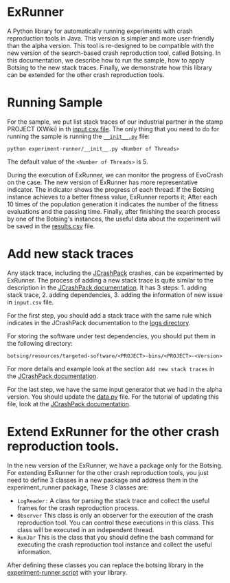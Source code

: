 # ExRunner

A Python library for automatically running experiments with crash reproduction tools in Java. This version is simpler and more user-friendly than the alpha version. This tool is re-designed to be compatible with the new version of the search-based crash reproduction tool, called  Botsing. In this documentation, we describe how to run the sample, how to apply Botsing to the new stack traces. Finally, we demonstrate how this library can be extended for the other crash reproduction tools.

# Running Sample
For the sample, we put list stack traces of our industrial partner in the stamp PROJECT (XWiki) in th [input csv file](https://github.com/STAMP-project/ExRunner/blob/master/experiment-runner/inputs/inputs.csv). The only thing that you need to do for running the sample is running the [`__init__.py`](https://github.com/STAMP-project/ExRunner/blob/master/experiment-runner/__init__.py) file:

```
python experiment-runner/__init__.py <Number of Threads>
```

The default value of the `<Number of Threads>` is 5.

During the execution of ExRunner, we can monitor the progress of EvoCrash on the case. The new version of ExRunner has more representative indicator. The indicator shows the progress of each thread: If the Botsing instance achieves to a better fitness value, ExRunner reports it; After each 10 times of the population generation it indicates the number of the fitness evaluations and the passing time. Finally, after finishing the search process by one of the Botsing's instances, the useful data about the experiment will be saved in the [results.csv](https://github.com/STAMP-project/ExRunner/blob/master/experiment-runner/outputs/csv/results.csv) file.

# Add new stack traces

Any stack trace, including the [JCrashPack](https://github.com/STAMP-project/EvoCrash-JCrashPack-application/tree/master/results/csv) crashes, can be experimented by ExRunner. The process of adding a new stack trace is quite similar to the description in the [JCrashPack documentation](https://github.com/STAMP-project/EvoCrash-JCrashPack-application/blob/master/README.md). It has 3 steps: 1. adding stack trace, 2. adding dependencies, 3. adding the information of new issue in `input.csv` file.

For the first step, you should add a stack trace with the same rule which indicates in the JCrashPack documentation to the [logs directory](https://github.com/STAMP-project/ExRunner/tree/master/botsing/resources/logs).

For storing the software under test dependencies, you should put them in the following directory:

```
botsing/resources/targeted-software/<PROJECT>-bins/<PROJECT>-<Version>
```
For more details and example look at the section `Add new stack traces` in the [JCrashPack documentation](https://github.com/STAMP-project/EvoCrash-JCrashPack-application/blob/master/README.md).

For the last step, we have the same input generator that we had in the alpha version. You should update the [data.py](https://github.com/STAMP-project/ExRunner/blob/master/input-generation/data.py) file. For the tutorial of updating this file, look at the [JCrashPack documentation](https://github.com/STAMP-project/EvoCrash-JCrashPack-application/blob/master/README.md).


# Extend ExRunner for the other crash reproduction tools.

In the new version of the ExRunner, we have a package only for the Botsing. For extending ExRunner for the other crash reproduction tools, you just need to define 3 classes in a new package and address them in the experiment_runner package, These 3 classes are:
- `LogReader:` A class for parsing the stack trace and collect the useful frames for the crash reproduction process.
- `Observer` This class is only an observer for the execution of the crash reproduction tool. You can control these executions in this class. This class will be executed in an independent thread.
- `RunJar` This is the class that you should define the bash command for executing the crash reproduction tool instance and collect the useful information.


After defining these classes you can replace the botsing library in the [experiment-runner script](https://github.com/STAMP-project/ExRunner/blob/master/experiment-runner/__init__.py) with your library. 
